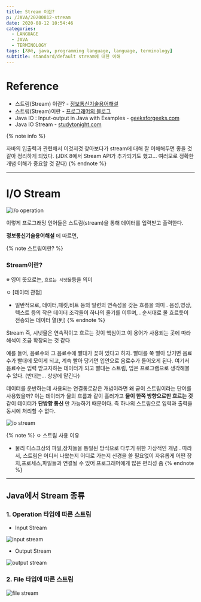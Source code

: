 ```yaml
---
title: Stream 이란?
p: /JAVA/20200812-stream
date: 2020-08-12 10:54:46
categories:
  - LANGUAGE
  - JAVA
  - TERMINOLOGY
tags: [자바, java, programming language, language, terminology]
subtitle: standard/default stream에 대한 이해
---
```


# Reference

- 스트림(Stream) 이란? - [정보통신기술용어해설](http://www.ktword.co.kr/abbr_view.php?m_temp1=1311)
- 스트림(Stream)이란 - [프로그래머의 블로그](https://genesis8.tistory.com/230?category=107952)
- Java IO : Input-output in Java with Examples - [geeksforgeeks.com](https://www.geeksforgeeks.org/java-io-input-output-in-java-with-examples/)
- Java IO Stream - [studytonight.com](https://www.studytonight.com/java/java-io-stream.php)

{% note info %}

자바의 입출력과 관련해서 이것저것 찾아보다가 stream에 대해 잘 이해해두면 좋을 것 같아 정리하게 되었다.
(JDK 8에서 Stream API가 추가되기도 했고... 여러모로 정확한 개념 이해가 중요할 것 같다)
{% endnote %}

<!-- more -->

---

# I/O Stream

![i/o operation](https://media.geeksforgeeks.org/wp-content/uploads/20191126125125/Java-Input-Output-Stream.jpg)

이렇게 프로그래밍 언어들은 스트림(stream)을 통해 데이터를 입력받고 출력한다.

__정보통신기술용어해설__ 에 따르면,

{% note 스트림이란? %}
### Stream이란?

※ 영어 뜻으로는, `흐르는 시냇물`등을 의미

ㅇ [데이터 관점]
   - 일반적으로, 데이터,패킷,비트 등의 일련의 연속성을 갖는 흐름을 의미
      . 음성,영상,텍스트 등의 작은 데이터 조각들이 하나의 줄기를 이루며,
      . 순서대로 물 흐르듯이 전송되는 데이터 열(列)
{% endnote %}


Stream 즉, 시냇물은 연속적이고 흐르는 것이 핵심이고 이 용어가 사용되는 곳에 따라 해석이 조금 확장되는 것 같다

예를 들어, 음료수와 그 음료수에 빨대가 꽂혀 있다고 하자.
빨대를 쭉 빨아 당기면 음료수가 빨대에 모이게 되고, 계속 빨아 당기면 입안으로 음료수가 들어오게 된다.
여기서 음료수는 입력 받고자하는 데이터가 되고 빨대는 스트림, 입은 프로그램으로 생각해볼 수 있다.
(반대는... 상상에 맡긴다)

데이터를 운반하는데 사용되는 연결통로같은 개념이라면 왜 굳이 스트림이라는 단어를 사용했을까?
이는 데이터가 물의 흐름과 같이 흘러가고 __물이 한쪽 방향으로만 흐르는 것__ 같이 데이터가 __단방향 통신__ 만 가능하기 때문이다.
즉 하나의 스트림으로 입력과 출력을 동시에 처리할 수 없다.


![io stream](https://i.stack.imgur.com/5WrVE.png)

{% note %}
ㅇ 스트림 사용 이유
   - 물리 디스크상의 파일,장치들을 통일된 방식으로 다루기 위한 가상적인 개념
      . 따라서, 스트림은 어디서 나왔는지 어디로 가는지 신경을 쓸 필요없이 자유롭게
        어떤 장치,프로세스,파일들과 연결될 수 있어 프로그래머에게 많은 편리성 줌
{% endnote %}

---

## Java에서 Stream 종류

### 1. Operation 타입에 따른 스트림

- Input Stream

![input stream](https://media.geeksforgeeks.org/wp-content/uploads/20191126132719/Java-Input-Stream.png)

- Output Stream

![output stream](https://media.geeksforgeeks.org/wp-content/uploads/20191126133237/Java-Output-Stream.png)


### 2. File 타입에 따른 스트림

![file stream](https://media.geeksforgeeks.org/wp-content/uploads/20191127121553/Java-stream-classification-filetype2.png)
